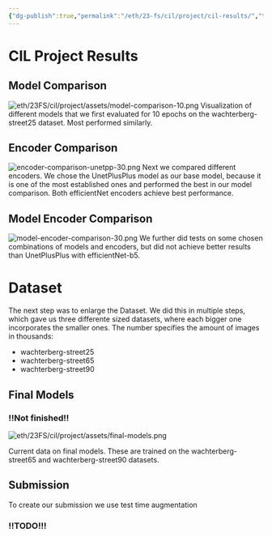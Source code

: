```yaml
---
{"dg-publish":true,"permalink":"/eth/23-fs/cil/project/cil-results/","tags":["eth/cil/project"],"created":"","updated":""}
---
```


# CIL Project Results
## Model Comparison
![eth/23FS/cil/project/assets/model-comparison-10.png](/img/user/eth/23FS/cil/project/assets/model-comparison-10.png)
Visualization of different models that we first evaluated for 10 epochs on the wachterberg-street25 dataset. Most performed similarly.

## Encoder Comparison

![encoder-comparison-unetpp-30.png](/img/user/eth/23FS/cil/project/assets/encoder-comparison-unetpp-30.png)
Next we compared different encoders. We chose the UnetPlusPlus model as our base model, because it is one of the most established ones and performed the best in our model comparison. Both efficientNet encoders achieve best performance.

## Model Encoder Comparison

![model-encoder-comparison-30.png](/img/user/eth/23FS/cil/project/assets/model-encoder-comparison-30.png)
We further did tests on some chosen combinations of models and encoders, but did not achieve better results than UnetPlusPlus with efficientNet-b5.
# Dataset
The next step was to enlarge the Dataset. We did this in multiple steps, which gave us three differente sized datasets, where each bigger one incorporates the smaller ones. The number specifies the amount of images in thousands:
* wachterberg-street25
* wachterberg-street65
* wachterberg-street90
## Final Models
### !!Not finished!!

![eth/23FS/cil/project/assets/final-models.png](/img/user/eth/23FS/cil/project/assets/final-models.png)

Current data on final models. These are trained on the wachterberg-street65 and wachterberg-street90 datasets. 
## Submission
To create our submission we use test time augmentation
### !!TODO!!!
